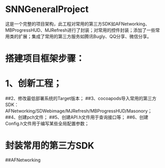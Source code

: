 # SNNGeneralProject
这是一个完整的项目架构，此工程对常用的第三方SDK如AFNetworking、MBProgressHUD、MJRefresh进行了封装；对常用的控件封装；添加了一些常用类的扩展；集成了常用的第三方服务如腾讯Bugly、QQ分享、微信分享。
# 搭建项目框架步骤：
# 1、创新工程；
##2、修改最低部署系统的Target版本；
##3、cocoapods导入常用的第三方SDK：AFNetworking/SDWebimage/MJRefresh/MBProgressHUD/Masonory；
##4、创建pch文件；
##5、创建API.h文件用于查询接口等；
##6、创建Config.h文件用于编写某些全局配置参数；
# 封装常用的第三方SDK
##AFNetworking
